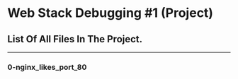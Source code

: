# Web Stack Debugging #1 (Project)
## List Of All Files In The Project.
---
### 0-nginx_likes_port_80

###
